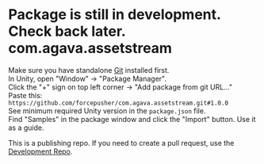 # Package is still in development. Check back later. com.agava.assetstream  
  
Make sure you have standalone [Git](https://git-scm.com/downloads) installed first.  
In Unity, open "Window" -> "Package Manager".  
Click the "+" sign on top left corner -> "Add package from git URL..."  
Paste this: `https://github.com/forcepusher/com.agava.assetstream.git#1.0.0`  
See minimum required Unity version in the `package.json` file.  
Find "Samples" in the package window and click the "Import" button. Use it as a guide.  
  
This is a publishing repo. If you need to create a pull request, use the [Development Repo](https://github.com/forcepusher/AssetStream).
